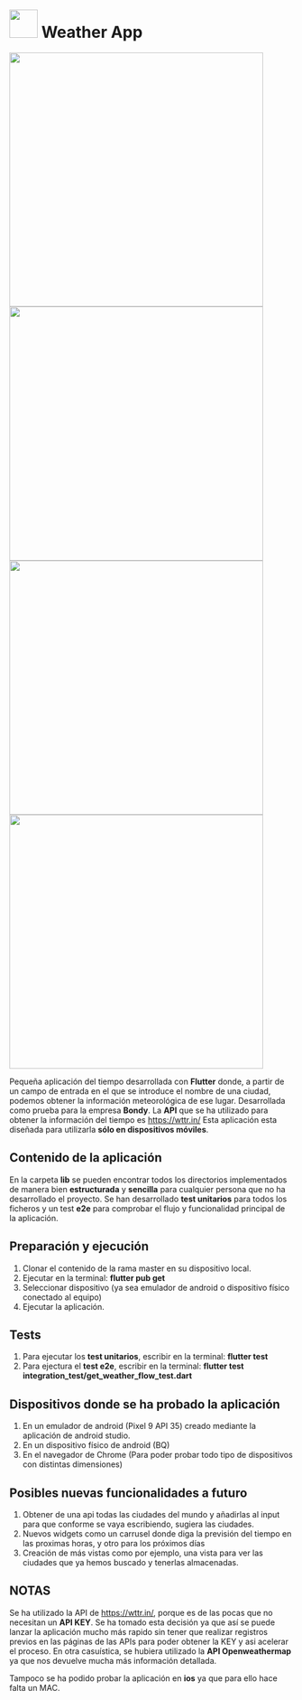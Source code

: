 # <img src="https://github.com/user-attachments/assets/95a9ba26-2a2e-439c-a313-a0626108adba" height="50"/> Weather App 

<img src="https://github.com/user-attachments/assets/81cb5259-e4e2-412f-a2e0-1cc48c9a7c18" height="450"/><img src="https://github.com/user-attachments/assets/7bfdaee0-a8f5-43bf-8c36-7f3a6cb2d45c" height="450"/><img src="https://github.com/user-attachments/assets/dedb7ce9-1104-4007-b040-9ea481eb9bb4" height="450"/><img src="https://github.com/user-attachments/assets/f2c70ad6-6433-472c-a27f-0bc08ddae32e" height="450"/>

Pequeña aplicación del tiempo desarrollada con **Flutter** donde, a partir de un campo de entrada en el que se introduce el nombre de una ciudad, podemos obtener la información meteorológica de ese lugar. Desarrollada como prueba para la empresa **Bondy**.
La **API** que se ha utilizado para obtener la información del tiempo es https://wttr.in/
Esta aplicación esta diseñada para utilizarla **sólo en dispositivos móviles**.

## Contenido de la aplicación

En la carpeta **lib** se pueden encontrar todos los directorios implementados de manera bien **estructurada** y **sencilla** para cualquier persona que no ha desarrollado el proyecto.
Se han desarrollado **test unitarios** para todos los ficheros y un test **e2e** para comprobar el flujo y funcionalidad principal de la aplicación.

## Preparación y ejecución

1. Clonar el contenido de la rama master en su dispositivo local.
2. Ejecutar en la terminal: **flutter pub get**
3. Seleccionar dispositivo (ya sea emulador de android o dispositivo físico conectado al equipo)
4. Ejecutar la aplicación.

## Tests

1. Para ejecutar los **test unitarios**, escribir en la terminal: **flutter test**
2. Para ejectura el **test e2e**, escribir en la terminal: **flutter test integration_test/get_weather_flow_test.dart**

## Dispositivos donde se ha probado la aplicación

1. En un emulador de android (Pixel 9 API 35) creado mediante la aplicación de android studio.
2. En un dispositivo físico de android (BQ)
3. En el navegador de Chrome (Para poder probar todo tipo de dispositivos con distintas dimensiones)

## Posibles nuevas funcionalidades a futuro

1. Obtener de una api todas las ciudades del mundo y añadirlas al input para que conforme se vaya escribiendo, sugiera las ciudades.
2. Nuevos widgets como un carrusel donde diga la previsión del tiempo en las proximas horas, y otro para los próximos días
3. Creación de más vistas como por ejemplo, una vista para ver las ciudades que ya hemos buscado y tenerlas almacenadas.

## NOTAS
Se ha utilizado la API de https://wttr.in/, porque es de las pocas que no necesitan un **API KEY**. Se ha tomado esta decisión ya que así se puede lanzar la aplicación mucho más rapido sin tener que realizar registros previos en las páginas de las APIs para poder obtener la KEY y asi acelerar el proceso. En otra casuística, se hubiera utilizado la **API Openweathermap** ya que nos devuelve mucha más información detallada.

Tampoco se ha podido probar la aplicación en **ios** ya que para ello hace falta un MAC.



